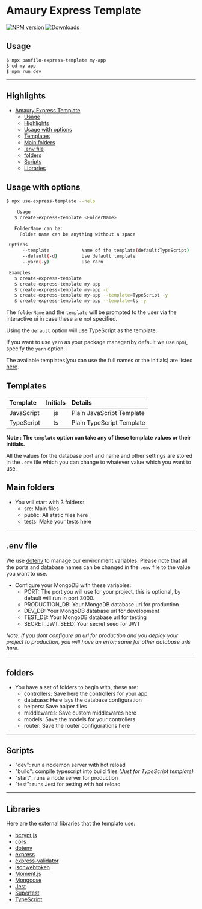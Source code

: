 # Amaury Express Template

[![NPM version][npm-image]][npm-url]
[![Downloads][downloads-image]][npm-url]

## Usage

```sh
$ npx panfilo-express-template my-app
$ cd my-app
$ npm run dev
```

---

## Highlights

- [Amaury Express Template](#amaury-express-template)
  - [Usage](#usage)
  - [Highlights](#highlights)
  - [Usage with options](#usage-with-options)
  - [Templates](#templates)
  - [Main folders](#main-folders)
  - [.env file](#env-file)
  - [folders](#folders)
  - [Scripts](#scripts)
  - [Libraries](#libraries)

## Usage with options

```sh
$ npx use-express-template --help 

    Usage
   $ create-express-template <FolderName>

   FolderName can be:
     Folder name can be anything without a space

 Options
      --template            Name of the template(default:TypeScript)
      --default(-d)         Use default template
      --yarn(-y)            Use Yarn

 Examples
   $ create-express-template
   $ create-express-template my-app
   $ create-express-template my-app -d
   $ create-express-template my-app --template=TypeScript -y
   $ create-express-template my-app --template=ts -y

```

The `folderName` and the `template` will be prompted to the user via the interactive ui in case these are not specified.

Using the `default` option will use TypeScript as the template.

If you want to use `yarn` as your package manager(by default we use `npm`), specify the `yarn` option.

The available templates(you can use the full names or the initials) are listed [here](#templates).

## Templates

| Template                      | Initials    | Details
| :---                          |    :----:   | :---
| JavaScript                    | js          | Plain JavaScript Template
| TypeScript                    | ts          | Plain TypeScript Template

**Note : The `template` option can take any of these template values or their initials.**

All the values for the database port and name and other settings are stored in the `.env` file which you can change to whatever value which you want to use.

## Main folders

- You will start with 3 folders:
  - src: Main files
  - public: All static files here
  - tests: Make your tests here

---

## .env file

We use [dotenv](https://www.npmjs.com/package/dotenv) to manage our environment variables. Please note that all the ports and database names can be changed in the `.env` file to the value you want to use.

- Configure your MongoDB with these variables:
  - PORT: The port you will use for your project, this is optional, by default will run in port 3000.
  - PRODUCTION_DB: Your MongoDB database url for production
  - DEV_DB: Your MongoDB database url for development
  - TEST_DB: Your MongoDB database url for testing
  - SECRET_JWT_SEED: Your secret seed for JWT

*Note: If you dont configure an url for production and you deploy your project to production, you will have an error; same for other database urls here.*

---

## folders

- You have a set of folders to begin with, these are:
  - controllers: Save here the controllers for your app
  - database: Here lays the database configuration
  - helpers: Save halper files
  - middlewares: Save custom middlewares here
  - models: Save the models for your controllers
  - router: Save the router configurations here

---

## Scripts

- "dev": run a nodemon server with hot reload
- "build": compile typescript into build files _(Just for TypeScript template)_
- "start": runs a node server for production
- "test": runs Jest for testing with hot reload

---

## Libraries

Here are the external libraries that the template use:

- [bcrypt.js](https://www.npmjs.com/package/bcryptjs)
- [cors](https://www.npmjs.com/package/cors)
- [dotenv](https://www.npmjs.com/package/dotenv)
- [express](https://expressjs.com/es/)
- [express-validator](https://express-validator.github.io/docs/)
- [jsonwebtoken](https://www.npmjs.com/package/jsonwebtoken)
- [Moment.js](https://momentjs.com/)
- [Mongoose](https://mongoosejs.com/)
- [Jest](https://jestjs.io/)
- [Supertest](https://www.npmjs.com/package/supertest)
- [TypeScript](https://www.typescriptlang.org/)

[npm-url]: https://www.npmjs.com/package/@panfilo/express-template
[npm-image]: http://img.shields.io/npm/v/@panfilo/express-template.svg
[downloads-image]: http://img.shields.io/npm/dm/@panfilo/express-template.svg
